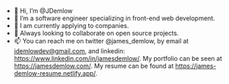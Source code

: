 - 👋 Hi, I’m @JDemlow
- 👀 I’m a software engineer specializing in front-end web development.
- 🌱 I am currently applying to companies.
- 💞️ Always looking to collaborate on open source projects.
- 📫 You can reach me on twitter @james_demlow, by email at jdemlowdev@gmail.com, and linkedin: https://www.linkedin.com/in/jamesdemlow/. My portfolio can be seen at https://jamesdemlow.com/. My resume can be found at https://james-demlow-resume.netlify.app/.

<!---
JDemlow/JDemlow is a ✨ special ✨ repository because its `README.md` (this file) appears on your GitHub profile.
You can click the Preview link to take a look at your changes.
--->
